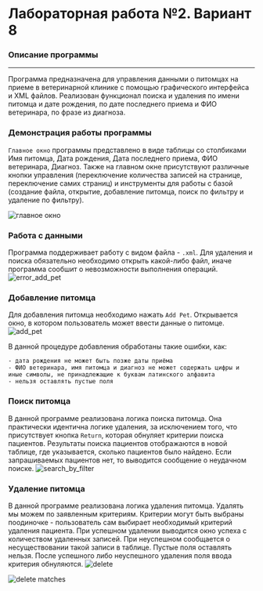 # Лабораторная работа №2. Вариант 8
### Описание программы
---
Программа предназначена для управления данными о питомцах на приеме в ветеринарной клинике с помощью графического интерфейса и XML файлов. Реализован функционал поиска и удаления по имени питомца и дате рождения, по дате последнего приема и ФИО ветеринара, по фразе из диагноза.

### Демонстрация работы программы
`Главное окно` программы представлено в виде таблицы со столбиками Имя питомца, Дата рождения, Дата последнего приема, ФИО ветеринара, Диагноз. Также на главном окне присутствуют различные кнопки управления (переключение количества записей на странице, переключение самих страниц) и инструменты для работы с базой (создание файла, открытие, добавление питомца, поиск по фильтру и удаление по фильтру).

![главное окно](https://github.com/Mariannnnaaaaa/ppois-2-2024/assets/115795639/49a9525d-9d60-48a5-92ff-4de38a790be9)

 ### Работа с данными
 Программа поддерживает работу с видом файла - `.xml`. Для удаления и поиска обязательно необходимо открыть какой-либо файл, иначе программа сообшит о невозможности выполнения операций.
 ![error_add_pet](https://github.com/Mariannnnaaaaa/ppois-2-2024/assets/115795639/25b7662e-d8b7-40cc-854b-51acaf425e7c)


### Добавление питомца
Для добавления питомца необходимо нажать `Add Pet`. Открывается окно, в котором пользователь может ввести данные о питомце.
![add_pet](https://github.com/Mariannnnaaaaa/ppois-2-2024/assets/115795639/78539050-1d41-42a3-ab3d-f33e859ebed9)


В данной процедуре добавления обработаны такие ошибки, как:
```
- дата рождения не может быть позже даты приёма
- ФИО ветеринара, имя питомца и диагноз не может содержать цифры и иные символы, не принадлежащие к буквам латинского алфавита
- нельзя оставлять пустые поля
```

### Поиск питомца
В данной программе реализована логика поиска питомца. Она практически идентична логике удаления, за исключением того, что присутствует кнопка `Return`, которая обнуляет критерии поиска пациентов. Результаты поиска пациентов отображаются в новой таблице, где указывается, сколько пациентов было найдено. Если запрашиваемых пациентов нет, то выводится сообщение о неудачном поиске.
![search_by_filter](https://github.com/Mariannnnaaaaa/ppois-2-2024/assets/115795639/41783cfa-3af3-48ca-a508-ae59c4d63a60)


### Удаление питомца
В данной программе реализована логика удаления питомца. Удалять мы можем по заявленным критериям. Критерии могут быть выбраны поодиночке - пользователь сам выбирает необходимый критерий удаления пациента. При успешном удалении выводится окно успеха с количеством удаленных записей. При неуспешном сообщается о несуществовании такой записи в таблице. Пустые поля оставлять нельзя. После успешного либо неуспешного удаления поля ввода критерия обнуляются.
![delete](https://github.com/Mariannnnaaaaa/ppois-2-2024/assets/115795639/aa1fc267-fd4b-4c32-ba51-594e06855122)


![delete matches](https://github.com/Mariannnnaaaaa/ppois-2-2024/assets/115795639/8e8bee1c-6572-4562-839f-24b090e12b93)

